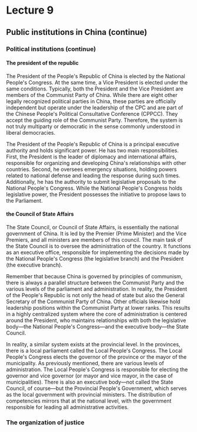 # Lecture 9

## Public institutions in China (continue)

### Political institutions (continue)

#### The president of the republic

The President of the People's Republic of China is elected by the National People's Congress. At the same time, a Vice President is elected under the same conditions. Typically, both the President and the Vice President are members of the Communist Party of China. While there are eight other legally recognized political parties in China, these parties are officially independent but operate under the leadership of the CPC and are part of the Chinese People's Political Consultative Conference (CPPCC). They accept the guiding role of the Communist Party. Therefore, the system is not truly multiparty or democratic in the sense commonly understood in liberal democracies.

The President of the People's Republic of China is a principal executive authority and holds significant power. He has two main responsibilities. First, the President is the leader of diplomacy and international affairs, responsible for organizing and developing China's relationships with other countries. Second, he oversees emergency situations, holding powers related to national defense and leading the response during such times. Additionally, he has the authority to submit legislative proposals to the National People's Congress. While the National People's Congress holds legislative power, the President possesses the initiative to propose laws to the Parliament.

#### the Council of State Affairs

The State Council, or Council of State Affairs, is essentially the national government of China. It is led by the Premier (Prime Minister) and the Vice Premiers, and all ministers are members of this council. The main task of the State Council is to oversee the administration of the country. It functions as an executive office, responsible for implementing the decisions made by the National People's Congress (the legislative branch) and the President (the executive branch).

Remember that because China is governed by principles of communism, there is always a parallel structure between the Communist Party and the various levels of the parliament and administration. In reality, the President of the People's Republic is not only the head of state but also the General Secretary of the Communist Party of China. Other officials likewise hold leadership positions within the Communist Party at lower ranks. This results in a highly centralized system where the core of administration is centered around the President, who maintains relationships with both the legislative body—the National People's Congress—and the executive body—the State Council.

In reality, a similar system exists at the provincial level. In the provinces, there is a local parliament called the Local People's Congress. The Local People's Congress elects the governor of the province or the mayor of the municipality. As previously mentioned, there are various levels of administration. The Local People's Congress is responsible for electing the governor and vice governor (or mayor and vice mayor, in the case of municipalities). There is also an executive body—not called the State Council, of course—but the Provincial People's Government, which serves as the local government with provincial ministers. The distribution of competencies mirrors that at the national level, with the government responsible for leading all administrative activities.

### The organization of justice
